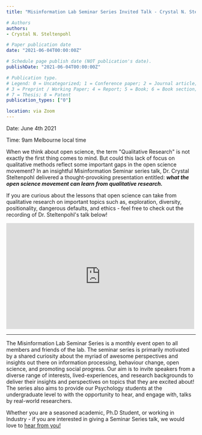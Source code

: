 ```yaml
---
title: "Misinformation Lab Seminar Series Invited Talk - Crystal N. Steltenpohl - What the open science movement can learn from qualitative research"

# Authors
authors:
- Crystal N. Steltenpohl

# Paper publication date
date: "2021-06-04T00:00:00Z"

# Schedule page publish date (NOT publication's date).
publishDate: "2021-06-04T00:00:00Z"

# Publication type.
# Legend: 0 = Uncategorized; 1 = Conference paper; 2 = Journal article;
# 3 = Preprint / Working Paper; 4 = Report; 5 = Book; 6 = Book section;
# 7 = Thesis; 8 = Patent
publication_types: ["0"]

location: via Zoom
---
```


Date: June 4th 2021

Time: 9am Melbourne local time

When we think about open science, the term "Qualitative Research" is not exactly the first thing comes to mind. But could this lack of focus on qualitative methods reflect some important gaps in the open science movement? In an insightful Misinformation Seminar series talk, Dr. Crystal Steltenpohl delivered a thought-provoking presentation entitled: ***what the open science movement can learn from qualitative research.*** 

If you are curious about the lessons that open science can take from qualitative research on important topics such as, exploration, diversity, positionality, dangerous defaults, and ethics - feel free to check out the recording of Dr. Steltenpohl's talk below!  

<iframe id="kaltura_player" src="https://cdnapisec.kaltura.com/p/2006242/sp/200624200/embedIframeJs/uiconf_id/32026212/partner_id/2006242?iframeembed=true&playerId=kaltura_player&entry_id=1_wvlm0i12&flashvars[streamerType]=auto&amp;flashvars[localizationCode]=en&amp;flashvars[leadWithHTML5]=true&amp;flashvars[sideBarContainer.plugin]=true&amp;flashvars[sideBarContainer.position]=left&amp;flashvars[sideBarContainer.clickToClose]=true&amp;flashvars[chapters.plugin]=true&amp;flashvars[chapters.layout]=vertical&amp;flashvars[chapters.thumbnailRotator]=false&amp;flashvars[streamSelector.plugin]=true&amp;flashvars[EmbedPlayer.SpinnerTarget]=videoHolder&amp;flashvars[dualScreen.plugin]=true&amp;flashvars[mediaProxy.mediaPlayTo]=2177&amp;flashvars[Kaltura.addCrossoriginToIframe]=true&amp;&wid=1_igll5j51" width="500" height="281" allowfullscreen webkitallowfullscreen mozAllowFullScreen allow="autoplay *; fullscreen *; encrypted-media *"  frameborder="0" title="Kaltura Player"></iframe>

---
The Misinformation Lab Seminar Series is a monthly event open to all members and friends of the lab. The seminar series is primarily motivated by a shared curiosity about the myriad of awesome perspectives and insights out there on information processing, behaviour change, open science, and promoting social progress. Our aim is to invite speakers from a diverse range of interests, lived-experiences, and research backgrounds to deliver their insights and perspectives on topics that they are excited about! The series also aims to provide our Psychology students at the undergraduate level to with the opportunity to hear, and engage with, talks by real-world researchers.

Whether you are a seasoned academic, Ph.D Student, or working in Industry - if you are interested in giving a Seminar Series talk, we would love to [hear from you!](mailto:emily.kothe@deakin.edu.au)
